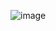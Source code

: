 ![image](https://raw.githubusercontent.com/JasonHome123/python/master/DeepLearningPrediction/OCR_CNN/Result.PNG)
